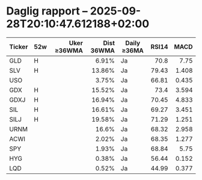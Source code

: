 # Daglig rapport – 2025-09-28T20:10:47.612188+02:00

| Ticker | 52w | Uker ≥36WMA | Dist 36WMA | Daily ≥36MA | RSI14 | MACD |
|---|---|---:|---:|---|---:|---:|
| GLD | H |  | 6.91% | Ja | 70.8 | 7.75 |
| SLV | H |  | 13.86% | Ja | 79.43 | 1.408 |
| USO |  |  | 3.75% | Ja | 66.81 | 0.435 |
| GDX | H |  | 15.52% | Ja | 73.4 | 3.594 |
| GDXJ | H |  | 16.94% | Ja | 70.45 | 4.833 |
| SIL | H |  | 16.61% | Ja | 69.27 | 3.451 |
| SILJ | H |  | 19.58% | Ja | 71.29 | 1.251 |
| URNM |  |  | 16.6% | Ja | 68.32 | 2.958 |
| ACWI |  |  | 2.02% | Ja | 68.35 | 1.277 |
| SPY |  |  | 1.93% | Ja | 68.84 | 5.75 |
| HYG |  |  | 0.38% | Ja | 56.44 | 0.152 |
| LQD |  |  | 0.52% | Ja | 44.99 | 0.377 |
